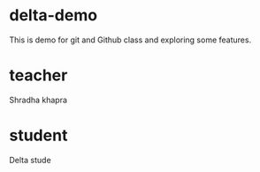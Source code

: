 # delta-demo
This is demo for git and Github class and exploring some features.
# teacher
Shradha khapra

# student
Delta stude